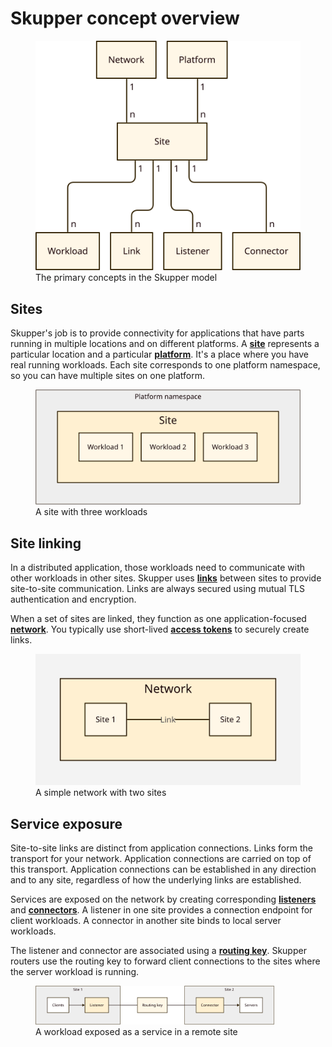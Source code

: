 # Skupper concept overview

<figure>
  <img src="images/overview-model.svg"/>
  <figcaption>The primary concepts in the Skupper model</figcaption>
</figure>

## Sites

Skupper's job is to provide connectivity for applications that have
parts running in multiple locations and on different platforms.  A
**[site](site.html)** represents a particular location and a
particular **[platform](platform.html)**.  It's a place where you have
real running workloads.  Each site corresponds to one platform
namespace, so you can have multiple sites on one platform.

<figure>
  <img src="images/site-1.svg"/>
  <figcaption>A site with three workloads</figcaption>
</figure>

## Site linking

In a distributed application, those workloads need to communicate with
other workloads in other sites.  Skupper uses **[links](link.html)**
between sites to provide site-to-site communication.  Links are always
secured using mutual TLS authentication and encryption.

When a set of sites are linked, they function as one
application-focused **[network](network.html)**.  You typically use
short-lived **[access tokens](access-token.html)** to securely create
links.

<figure>
  <img src="images/network-1.svg"/>
  <figcaption>A simple network with two sites</figcaption>
</figure>

## Service exposure

Site-to-site links are distinct from application connections.  Links
form the transport for your network. Application connections are
carried on top of this transport. Application connections can be
established in any direction and to any site, regardless of how the
underlying links are established.

Services are exposed on the network by creating corresponding
**[listeners](listener.html)** and **[connectors](connector.html)**.
A listener in one site provides a connection endpoint for client
workloads.  A connector in another site binds to local server
workloads.

The listener and connector are associated using a **[routing
key](routing-key.html)**.  Skupper routers use the routing key to
forward client connections to the sites where the server workload is
running.

<figure>
  <img src="images/routing-key-1.svg" style="max-width: 90%;"/>
  <figcaption>A workload exposed as a service in a remote site</figcaption>
</figure>
